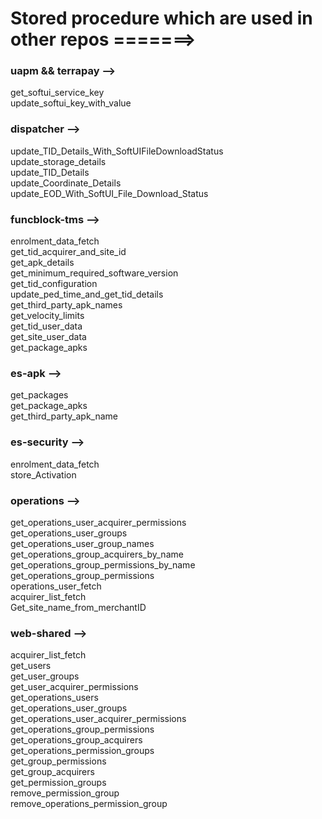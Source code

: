 
# Stored procedure which are used in other repos =======>
### uapm && terrapay -->

get_softui_service_key <br/> 
update_softui_key_with_value

### dispatcher -->
update_TID_Details_With_SoftUIFileDownloadStatus <br/>
update_storage_details <br/>
update_TID_Details <br/>
update_Coordinate_Details <br/>
update_EOD_With_SoftUI_File_Download_Status

### funcblock-tms -->
enrolment_data_fetch <br/>
get_tid_acquirer_and_site_id <br/>
get_apk_details <br/>
get_minimum_required_software_version <br/>
get_tid_configuration <br/>
update_ped_time_and_get_tid_details <br/>
get_third_party_apk_names <br/>
get_velocity_limits <br/>
get_tid_user_data <br/>
get_site_user_data <br/>
get_package_apks

### es-apk -->
get_packages <br/>
get_package_apks <br/>
get_third_party_apk_name

### es-security -->
enrolment_data_fetch <br/>
store_Activation

### operations -->
get_operations_user_acquirer_permissions <br/>
get_operations_user_groups <br/>
get_operations_user_group_names <br/>
get_operations_group_acquirers_by_name <br/>
get_operations_group_permissions_by_name <br/>
get_operations_group_permissions <br/>
operations_user_fetch <br/>
acquirer_list_fetch <br/>
Get_site_name_from_merchantID 

### web-shared -->
acquirer_list_fetch <br/>
get_users <br/>
get_user_groups <br/>
get_user_acquirer_permissions <br/>
get_operations_users <br/>
get_operations_user_groups <br/>
get_operations_user_acquirer_permissions <br/>
get_operations_group_permissions <br/>
get_operations_group_acquirers <br/>
get_operations_permission_groups <br/>
get_group_permissions <br/>
get_group_acquirers <br/>
get_permission_groups <br/>
remove_permission_group <br/>
remove_operations_permission_group
